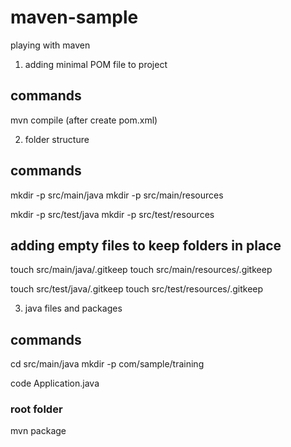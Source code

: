 # maven-sample
playing with maven

1. adding minimal POM file to project

## commands
mvn compile (after create pom.xml)

2. folder structure

## commands
mkdir -p src/main/java
mkdir -p src/main/resources

mkdir -p src/test/java
mkdir -p src/test/resources

## adding empty files to keep folders in place
touch src/main/java/.gitkeep
touch src/main/resources/.gitkeep

touch src/test/java/.gitkeep
touch src/test/resources/.gitkeep

3. java files and packages

## commands
cd src/main/java
mkdir -p com/sample/training

code Application.java
### root folder
mvn package